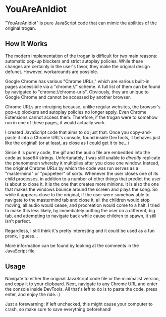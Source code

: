 # YouAreAnIdiot

"YouAreAnIdiot" is pure JavaScript code that can mimic the abilities of the original trogan.

## How It Works

The modern implementation of the trogan is difficult for two main reasons: automatic pop-up blockers and strict autoplay policies. While these changes are certainly in the user's favor, they make the original design defunct. However, workarounds are possible.

Google Chrome has various "Chrome URLs," which are various built-in pages accessibile via a "chrome://" scheme. A full list of them can be found by navigated to "chrome://chrome-urls". Obviously, they are unique to Google Chrome and cannot be accessed by another browser.

Chrome URLs are intruiging because, unlike regular websites, the browser's pop-up blockers and autoplay policies no longer apply. Even Chrome Extensions cannot access them. Therefore, if the trogan were to somehow run in one of these pages, it would actually work.

I created JavaScript code that aims to do just that. Once you copy-and-paste it into a Chrome URL's console, found inside DevTools, it behaves just like the original! (or at least, as close as I could get it to be...)

Since it is purely code, the gif and the audio file are embedded into the code as base64 strings. Unfortunately, I was still unable to *directly* replicate the phenomenon whereby it multiplies after you close one window. Instead, the original Chrome URLs by which the code was run serves as a "mastermind" or "puppeteer" of sorts. Whenever the user closes one of its child processes, in addition to a number of other things that predict the user is about to close it, it is the one that creates more minions. It is also the one that makes the windows bounce around the screen and plays the song. So while it appears close to the original, if the user were somehow able to navigate to the mastermind tab and close it, all the children would stop moving, all audio would cease, and procreation would come to a halt. I tried to make this less likely, by immediately putting the user on a different, big tab, and attempting to navigate back while cause children to spawn, it still isn't perfect.

Regardless, I still think it's pretty interesting and it could be used as a fun prank, I guess...

More information can be found by looking at the comments in the JavaScript file.

## Usage

Navigate to either the original JavaScript code file or the minimalist version, and copy it to your clipboard. Next, navigate to any Chrome URL and enter the console inside DevTools. All that's left to do is to paste the code, press enter, and enjoy the ride. :)

Just a forewarning: if left unchecked, this might cause your computer to crash, so make sure to save everything beforehand!
